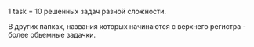 1 task = 10 решенных задач разной сложности.

В других папках, названия которых начинаются с верхнего регистра - более обьемные задачки.
